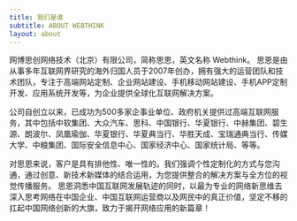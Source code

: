 ```yaml
---
title: 我们是谁
subtitle: ABOUT WEBTHINK
layout: about
---
```


网博思创网络技术（北京）有限公司，简称思恩，英文名称 Webthink。
思恩是由从事多年互联网界研究的海外归国人员于2007年创办，拥有强大的运营团队和技术团队，专注于高端网站定制、企业网站建设、手机移动网站建设、手机APP定制开发、应用系统开发等，为企业提供全球化互联网解决方案。

公司自创立以来，已成功为500多家企事业单位、政府机关提供过高端互联网服务，其中包括中软集团、大众汽车、思科、中国银行、华夏银行、中赫集团、碧生源、朗波尔、凤凰瑜伽、华夏银行、华夏典当行、华胜天成、宝瑞通典当行、传媒大学、中粮集团、国际安全信息中心、国家经济中心、国家统计局、等等。

对思恩来说，客户是具有排他性、唯一性的。我们强调个性定制化的方式与您沟通，通过创意、新技术新媒体的结合运用，为您提供整合的解决方案与全方位的视觉传播服务。
思恩洞悉中国互联网发展轨迹的同时，以最为专业的网络新思维去深入思考网络在中国企业、中国互联网运营商以及网民中的真正价值，坚定不移的扛起中国网络创新的大旗，致力于揭开网络应用的新篇章！